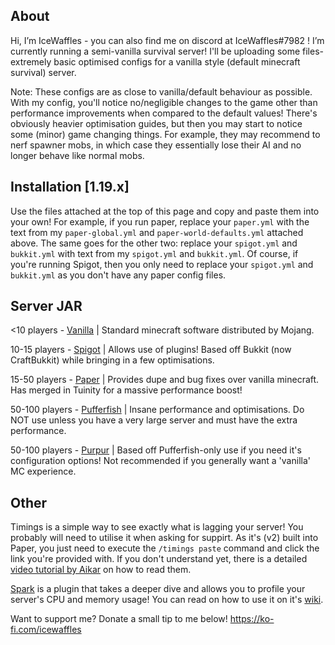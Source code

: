 ## About

Hi, I’m IceWaffles - you can also find me on discord at IceWaffles#7982 !
I’m currently running a semi-vanilla survival server!
I'll be uploading some files-extremely basic optimised configs for a vanilla style (default minecraft survival) server.

Note: These configs are as close to vanilla/default behaviour as possible. With my config, you'll notice no/negligible changes to the game other than performance improvements when compared to the default values! There's obviously heavier optimisation guides, but then you may start to notice some (minor) game changing things. For example, they may recommend to nerf spawner mobs, in which case they essentially lose their AI and no longer behave like normal mobs.



## Installation [1.19.x]

Use the files attached at the top of this page and copy and paste them into your own! For example, if you run paper, replace your `paper.yml` with the text from my `paper-global.yml` and `paper-world-defaults.yml` attached above. The same goes for the other two: replace your `spigot.yml` and `bukkit.yml` with text from my `spigot.yml` and `bukkit.yml`. Of course, if you're running Spigot, then you only need to replace your `spigot.yml` and `bukkit.yml` as you don't have any paper config files.



## Server JAR

<10 players - [Vanilla](https://www.minecraft.net/en-us/download/server/) | Standard minecraft software distributed by Mojang.

10-15 players - [Spigot](https://www.spigotmc.org/) | Allows use of plugins! Based off Bukkit (now CraftBukkit) while bringing in a few optimisations.

15-50 players - [Paper](https://papermc.io/) | Provides dupe and bug fixes over vanilla minecraft. Has merged in Tuinity for a massive performance boost! <br />

50-100 players - [Pufferfish](https://ci.pufferfish.host/job/Pufferfish-1.18/) | Insane performance and optimisations. Do NOT use unless you have a very large server and must have the extra performance.

50-100 players - [Purpur](https://purpurmc.org) | Based off Pufferfish-only use if you need it's configuration options! Not recommended if you generally want a 'vanilla' MC experience. <br />



## Other


Timings is a simple way to see exactly what is lagging your server! You probably will need to utilise it when asking for suppirt. As it's (v2) built into Paper, you just need to execute the `/timings paste` command and click the link you're provided with. If you don't understand yet, there is a detailed [video tutorial by Aikar](https://www.youtube.com/watch?v=T4J0A9l7bfQ) on how to read them.
  
[Spark](https://github.com/lucko/spark) is a plugin that takes a deeper dive and allows you to profile your server's CPU and memory usage! You can read on how to use it on it's [wiki](https://spark.lucko.me/docs/). 


Want to support me? Donate a small tip to me below!
https://ko-fi.com/icewaffles
